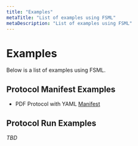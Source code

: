 ```yaml
---
title: "Examples"
metaTitle: "List of examples using FSML"
metaDescription: "List of examples using FSML"
---
```


# Examples
Below is a list of examples using FSML.

## Protocol Manifest Examples

* PDF Protocol with YAML [Manifest](pdf-yaml-example)

## Protocol Run Examples

_TBD_
